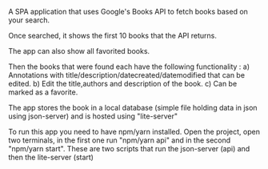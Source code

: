 A SPA application that uses Google's Books API to fetch books based on your search.

Once searched, it shows the first 10 books that the API returns.

The app can also show all favorited books.

Then the books that were found each have the following functionality :
  a) Annotations with title/description/datecreated/datemodified that can be edited.
  b) Edit the title,authors and description of the book.
  c) Can be marked as a favorite.

The app stores the book in a local database (simple file holding data in json using json-server) and is hosted using "lite-server"

To run this app you need to have npm/yarn installed.
Open the project, open two terminals, in the first one run "npm/yarn api" and in the second "npm/yarn start".
These are two scripts that run the json-server (api) and then the lite-server (start)

